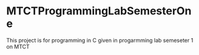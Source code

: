 # MTCTProgrammingLabSemesterOne
This project is for programming in C given in progarmming lab semeseter 1 on MTCT
